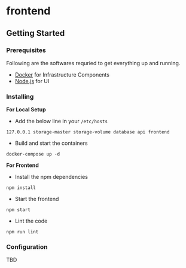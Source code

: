 # frontend

## Getting Started

### Prerequisites
Following are the softwares requried to get everything up and running.
- [Docker](https://docs.docker.com/engine/install/) for Infrastructure Components
- [Node.js](https://nodejs.org/en/) for UI

### Installing
**For Local Setup**
- Add the below line in your `/etc/hosts`
```
127.0.0.1 storage-master storage-volume database api frontend
```
- Build and start the containers
```
docker-compose up -d
```

**For Frontend**
- Install the npm dependencies
```
npm install
```
- Start the frontend
```
npm start
```
- Lint the code
```
npm run lint
```

### Configuration
TBD
